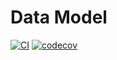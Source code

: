 # Data Model

[![CI](https://github.com/janeirodigital/sai-js/actions/workflows/ci.yml/badge.svg)](https://github.com/janeirodigital/sai-js/actions/workflows/ci.yml)
[![codecov](https://codecov.io/gh/janeirodigital/sai-js/branch/codecov/graph/badge.svg?flag=data-model)](https://codecov.io/gh/janeirodigital/sai-js/tree/codecov/packages/data-model)
